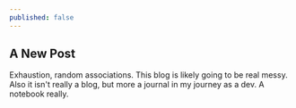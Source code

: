 ```yaml
---
published: false
---
```

## A New Post

Exhaustion, random associations. This blog is likely going to be real messy. Also it isn't really a blog, but more a journal in my journey as a dev. A notebook really. 


